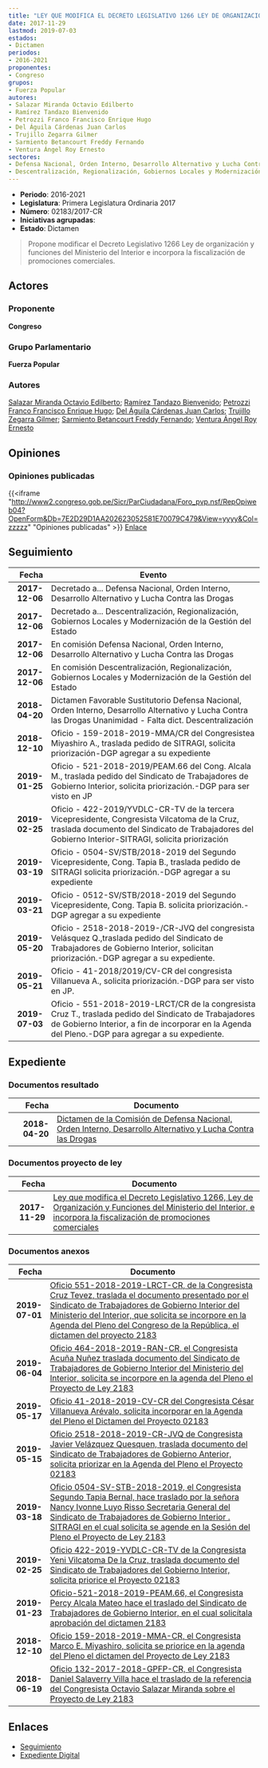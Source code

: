 ```yaml
---
title: "LEY QUE MODIFICA EL DECRETO LEGISLATIVO 1266 LEY DE ORGANIZACIÓN Y FUNCIONES DEL MINISTERIO DEL INTERIOR E INCORPORA LA FISCALIZACIÓN DE PROMOCIONES COMERCIALES"
date: 2017-11-29
lastmod: 2019-07-03
estados:
- Dictamen
periodos:
- 2016-2021
proponentes:
- Congreso
grupos:
- Fuerza Popular
autores:
- Salazar Miranda Octavio Edilberto
- Ramírez Tandazo Bienvenido
- Petrozzi Franco Francisco Enrique Hugo
- Del Águila Cárdenas Juan Carlos
- Trujillo Zegarra Gilmer
- Sarmiento Betancourt Freddy Fernando
- Ventura Ángel Roy Ernesto
sectores:
- Defensa Nacional, Orden Interno, Desarrollo Alternativo y Lucha Contra las Drogas
- Descentralización, Regionalización, Gobiernos Locales y Modernización de la Gestión del Estado
---
```

- **Periodo**: 2016-2021
- **Legislatura**: Primera Legislatura Ordinaria 2017
- **Número**: 02183/2017-CR
- **Iniciativas agrupadas**: 
- **Estado**: Dictamen

> Propone modificar el Decreto Legislativo 1266 Ley de organización y funciones del Ministerio del Interior e incorpora la fiscalización de promociones comerciales.


## Actores

### Proponente

**Congreso**

### Grupo Parlamentario

**Fuerza Popular**

### Autores

[Salazar Miranda Octavio Edilberto](mailto:mailto:osalazar@congreso.gob.pe); [Ramírez Tandazo Bienvenido](mailto:mailto:bramirez@congreso.gob.pe); [Petrozzi Franco Francisco Enrique Hugo](mailto:mailto:fpetrozzi@congreso.gob.pe); [Del Águila Cárdenas Juan Carlos](mailto:mailto:jdelaguila@congreso.gob.pe); [Trujillo Zegarra Gilmer](mailto:mailto:gtrujilloz@congreso.gob.pe); [Sarmiento Betancourt Freddy Fernando](mailto:mailto:fsarmiento@congreso.gob.pe); [Ventura Ángel Roy Ernesto](mailto:mailto:rventura@congreso.gob.pe)

## Opiniones

### Opiniones publicadas

{{<iframe "http://www2.congreso.gob.pe/Sicr/ParCiudadana/Foro_pvp.nsf/RepOpiweb04?OpenForm&Db=7E2D29D1AA202623052581E70079C479&View=yyyy&Col=zzzzz" "Opiniones publicadas" >}}
[Enlace](http://www2.congreso.gob.pe/Sicr/ParCiudadana/Foro_pvp.nsf/RepOpiweb04?OpenForm&Db=7E2D29D1AA202623052581E70079C479&View=yyyy&Col=zzzzz)


## Seguimiento

| Fecha | Evento |
|------:|--------|
| **2017-12-06** | Decretado a... Defensa Nacional, Orden Interno, Desarrollo Alternativo y Lucha Contra las Drogas |
| **2017-12-06** | Decretado a... Descentralización, Regionalización, Gobiernos Locales y Modernización de la Gestión del Estado |
| **2017-12-06** | En comisión Defensa Nacional, Orden Interno, Desarrollo Alternativo y Lucha Contra las Drogas |
| **2017-12-06** | En comisión Descentralización, Regionalización, Gobiernos Locales y Modernización de la Gestión del Estado |
| **2018-04-20** | Dictamen Favorable Sustitutorio Defensa Nacional, Orden Interno, Desarrollo Alternativo y Lucha Contra las Drogas Unanimidad - Falta dict. Descentralización |
| **2018-12-10** | Oficio - 159-2018-2019-MMA/CR del Congresistea Miyashiro A., traslada pedido de SITRAGI, solicita priorización-DGP agregar a su expediente |
| **2019-01-25** | Oficio - 521-2018-2019/PEAM.66 del Cong. Alcala M., traslada pedido del Sindicato de Trabajadores de Gobierno Interior, solicita priorización.-DGP para ser visto en JP |
| **2019-02-25** | Oficio - 422-2019/YVDLC-CR-TV de la tercera Vicepresidente, Congresista Vilcatoma de la Cruz, traslada documento del Sindicato de Trabajadores del Gobierno Interior-SITRAGI, solicita priorización |
| **2019-03-19** | Oficio - 0504-SV/STB/2018-2019 del Segundo Vicepresidente, Cong. Tapia B., traslada pedido de SITRAGI solicita priorización.-DGP agregar a su expediente |
| **2019-03-21** | Oficio - 0512-SV/STB/2018-2019 del Segundo Vicepresidente, Cong. Tapia B. solicita priorización.-DGP agregar a su expediente |
| **2019-05-20** | Oficio - 2518-2018-2019-/CR-JVQ del congresista Velásquez Q.,traslada pedido del Sindicato de Trabajadores de Gobierno Interior, solicitan priorización.-DGP agregar a su expediente. |
| **2019-05-21** | Oficio - 41-2018/2019/CV-CR del congresista Villanueva A., solicita priorización.-DGP para ser visto en JP. |
| **2019-07-03** | Oficio - 551-2018-2019-LRCT/CR de la congresista Cruz T., traslada pedido del Sindicato de Trabajadores de Gobierno Interior, a fin de incorporar en la Agenda del Pleno.-DGP para agregar a su expediente. |

## Expediente

### Documentos resultado

| Fecha | Documento |
|------:|-----------|
| **2018-04-20** | [Dictamen de la Comisión de Defensa Nacional, Orden Interno, Desarrollo Alternativo y Lucha Contra las Drogas](http://www.leyes.congreso.gob.pe/Documentos/2016_2021/Dictamenes/Proyectos_de_Ley/02183DC07MAY20180420.pdf) |

### Documentos proyecto de ley

| Fecha | Documento |
|------:|-----------|
| **2017-11-29** | [Ley que modifica el Decreto Legislativo 1266, Ley de Organización y Funciones del Ministerio del Interior, e incorpora la fiscalización de promociones comerciales](http://www.leyes.congreso.gob.pe/Documentos/2016_2021/Proyectos_de_Ley_y_de_Resoluciones_Legislativas/PL0218320171129.PDF) |

### Documentos anexos

| Fecha | Documento |
|------:|-----------|
| **2019-07-01** | [Oficio 551-2018-2019-LRCT-CR, de la Congresista Cruz Tevez, traslada el documento presentado por el Sindicato de Trabajadores de Gobierno Interior del Ministerio del Interior, que solicita se incorpore en la Agenda del Pleno del Congreso de la República, el dictamen del proyecto 2183](http://www.leyes.congreso.gob.pe/Documentos/2016_2021/Oficios/Congresistas/OFICIO-551-2018-2019-LRCT-CR.pdf) |
| **2019-06-04** | [Oficio 464-2018-2019-RAN-CR, el Congresista Acuña Nuñez traslada documento del Sindicato de Trabajadores de Gobierno Interior del Ministerio del Interior, solicita se incorpore en la agenda del Pleno el Proyecto de Ley 2183](http://www.leyes.congreso.gob.pe/Documentos/2016_2021/Oficios/Congresistas/OFICIO-464-2018-2019-RAN-CR.pdf) |
| **2019-05-17** | [Oficio 41-2018-2019-CV-CR del Congresista César Villanueva Arévalo, solicita incorporar en la Agenda del Pleno el Dictamen del Proyecto 02183](http://www.leyes.congreso.gob.pe/Documentos/2016_2021/Oficios/Congresistas/OFICIO-41-2018-2019-CV-CR.pdf) |
| **2019-05-15** | [Oficio 2518-2018-2019-CR-JVQ de Congresista Javier Velázquez Quesquen, traslada documento del Sindicato de Trabajadores de Gobierno Anterior, solicita priorizar en la Agenda del Pleno el Proyecto 02183](http://www.leyes.congreso.gob.pe/Documentos/2016_2021/Oficios/Congresistas/OFICIO-2518-2018-2019-CR-JVQ.pdf) |
| **2019-03-18** | [Oficio 0504-SV-STB-2018-2019, el Congresista Segundo Tapia Bernal, hace traslado por la señora Nancy Ivonne Luyo Risso Secretaria General del Sindicato de Trabajadores de Gobierno Interior . SITRAGI en el cual solicita se agende en la Sesión del Pleno el Proyecto de Ley 2183](http://www.leyes.congreso.gob.pe/Documentos/2016_2021/Oficios/Congresistas/OFICIO-0504-SV-STB-2018-2019.pdf) |
| **2019-02-25** | [Oficio 422-2019-YVDLC-CR-TV de la Congresista Yeni Vilcatoma De la Cruz, traslada documento del Sindicato de Trabajadores del Gobierno Interior, solicita priorice el Proyecto 02183](http://www.leyes.congreso.gob.pe/Documentos/2016_2021/Oficios/Congresistas/OFICIO-422-2019-YVDLC-CR-TV.pdf) |
| **2019-01-23** | [Oficio-521-2018-2019-PEAM.66, el Congresista Percy Alcala Mateo hace el traslado del Sindicato de Trabajadores de Gobierno Interior, en el cual solicítala aprobación del dictamen 2183](http://www.leyes.congreso.gob.pe/Documentos/2016_2021/Oficios/Congresistas/OFICIO-521-2018-2019-PEAM-66.pdf) |
| **2018-12-10** | [Oficio 159-2018-2019-MMA-CR, el Congresista Marco E. Miyashiro, solicita se priorice en la agenda del Pleno el dictamen del Proyecto de Ley 2183](http://www.leyes.congreso.gob.pe/Documentos/2016_2021/Oficios/Congresistas/OFICIO-0159-2018-2019-MM-CR.pdf) |
| **2018-06-19** | [Oficio 132-2017-2018-GPFP-CR, el Congresista Daniel Salaverry Villa hace el traslado de la referencia del Congresista Octavio Salazar Miranda sobre el Proyecto de Ley 2183](http://www.leyes.congreso.gob.pe/Documentos/2016_2021/Oficios/Congresistas/OFICIO-132-2017-2018-GPFP-CR.pdf) |

## Enlaces

- [Seguimiento](http://www2.congreso.gob.pe/Sicr/TraDocEstProc/CLProLey2016.nsf/f7fff46988ca05b1052578e100829cc7/9454579b33110c13052581e7007a98e7?OpenDocument)
- [Expediente Digital](http://www2.congreso.gob.pe/Sicr/TraDocEstProc/CLProLey2016.nsf/f7fff46988ca05b1052578e100829cc7/9454579b33110c13052581e7007a98e7?OpenDocument&Click=05257FB7005EB655.eb71d0cf91d8294e05256cdf006b5706/$Body/0.1C6C)

